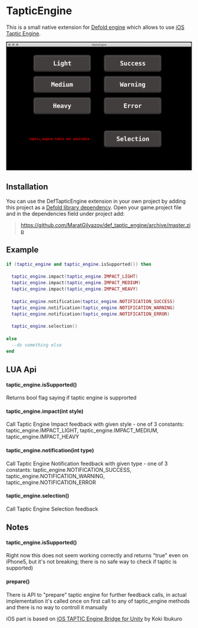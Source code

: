 # TapticEngine

This is a small native extension for [Defold engine](http://www.defold.com) which allows to use [iOS Taptic Engine](https://developer.apple.com/documentation/uikit/uifeedbackgenerator).

![](images/example.png)

## Installation

You can use the DefTapticEngine extension in your own project by adding this project as a [Defold library dependency](http://www.defold.com/manuals/libraries/).
Open your game.project file and in the dependencies field under project add:

>https://github.com/MaratGilyazov/def_taptic_engine/archive/master.zip
## Example
```lua
if (taptic_engine and taptic_engine.isSupported()) then
  
  taptic_engine.impact(taptic_engine.IMPACT_LIGHT)
  taptic_engine.impact(taptic_engine.IMPACT_MEDIUM)
  taptic_engine.impact(taptic_engine.IMPACT_HEAVY)
  
  taptic_engine.notification(taptic_engine.NOTIFICATION_SUCCESS)
  taptic_engine.notification(taptic_engine.NOTIFICATION_WARNING)
  taptic_engine.notification(taptic_engine.NOTIFICATION_ERROR)
  
  taptic_engine.selection()

else
  --do something else
end
```

## LUA Api
#### taptic_engine.isSupported()
Returns bool flag saying if taptic engine is supprorted
#### taptic_engine.impact(int style)
Call Taptic Engine Impact feedback with given style - one of 3 constants: taptic_engine.IMPACT_LIGHT, taptic_engine.IMPACT_MEDIUM, taptic_engine.IMPACT_HEAVY
#### taptic_engine.notification(int type)
Call Taptic Engine Notification feedback with given type - one of 3 constants: taptic_engine.NOTIFICATION_SUCCESS, taptic_engine.NOTIFICATION_WARNING, taptic_engine.NOTIFICATION_ERROR
#### taptic_engine.selection()
Call Taptic Engine Selection feedback

## Notes
#### taptic_engine.isSupported() 
Right now this does not seem working correctly and returns "true" even on iPhone5, but it's not breaking; there is no safe way to check if taptic is supported)
#### prepare() 
There is API to "prepare" taptic engine for further feedback calls, in actual implementation it's called once on first call to any of taptic_engine methods and there is no way to controll it manually

iOS part is based on [iOS TAPTIC Engine Bridge for Unity](https://github.com/asus4/unity-taptic-plugin) by Koki Ibukuro